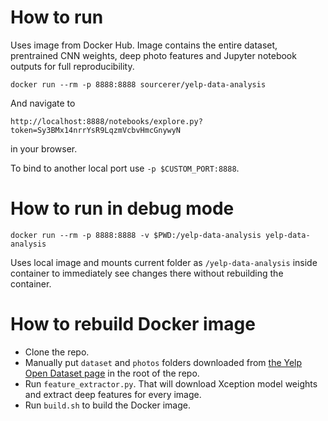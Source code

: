 # How to run 

Uses image from Docker Hub.
Image contains the entire dataset, prentrained CNN weights, deep photo features and
Jupyter notebook outputs for full reproducibility.

```
docker run --rm -p 8888:8888 sourcerer/yelp-data-analysis
```

And navigate to 

```
http://localhost:8888/notebooks/explore.py?token=Sy3BMx14nrrYsR9LqzmVcbvHmcGnywyN
```
 
in your browser.

To bind to another local port use `-p $CUSTOM_PORT:8888`.

# How to run in debug mode

```
docker run --rm -p 8888:8888 -v $PWD:/yelp-data-analysis yelp-data-analysis
```

Uses local image and mounts current folder as `/yelp-data-analysis` inside container 
to immediately see changes there without rebuilding the container.

# How to rebuild Docker image 

* Clone the repo.
* Manually put `dataset` and `photos` folders downloaded from [the Yelp Open Dataset page](https://www.yelp.com/dataset/) in the root of the repo.
* Run `feature_extractor.py`. That will download Xception model weights and extract deep features for every image.
* Run `build.sh` to build the Docker image. 
